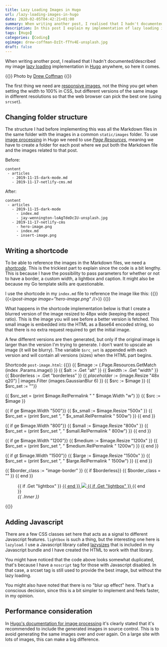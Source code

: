 ```yaml
---
title: Lazy Loading Images in Hugo
url: /lazy-loading-images-in-hugo
date: 2020-02-05T04:42:21+01:00
summary: When writing another post, I realised that I hadn't documented/described my image lazy loading implementation in Hugo anywhere, so here it comes. The first thing we need are responsive images, not the thing you get when setting the width to 100% in CSS, but different versions of the same image in different resolutions so that the web browser can pick the best one (using srcset).
description: In this post I explain my implementation of lazy loading images on my Hugo website.
tags: [Hugo]
categories: [Coding]
ogimage: drew-coffman-DzIt-fTYv4E-unsplash.jpg
draft: false
---
```


When writing another post, I realised that I hadn't documented/described my image [lazy loading][4] implementation in [Hugo][3] anywhere, so here it comes.

{{<post-image image="drew-coffman-DzIt-fTYv4E-unsplash.jpg" alt="Person laying in hammock">}}
Photo by <a href="https://unsplash.com/@drewcoffman?utm_source=unsplash&utm_medium=referral&utm_content=creditCopyText">Drew Coffman</a>
{{</post-image>}}

The first thing we need are [responsive images][5], not the thing you get when setting the width to 100% in CSS, but different versions of the same image in different resolutions so that the web browser can pick the best one (using `srcset`).

## Changing folder structure

The structure I had before implementing this was all the Markdown files in the same folder with the images in a common `static/images` folder. To use [image processing][1] in Hugo we need to use _[Page Resources][6]_, meaning we have to create a folder for each post where we put both the Markdown file and the images related to that post.

Before:
```
content
 - articles
   - 2019-11-15-dark-mode.md
   - 2019-11-17-netlify-cms.md
``` 

After:
```
content
 - articles
   - 2019-11-15-dark-mode
     - index.md
     - jay-wennington-loAgTdeDcIU-unsplash.jpg
   - 2019-11-17-netlify-cms
     - hero-image.png
     - index.md
     - insert-image.png
``` 

## Writing a shortcode

To be able to reference the images in the Markdown files, we need a _[shortcode][7]_. This is the trickiest part to explain since the code is a bit lengthy. This is because I have the possibility to pass parameters for whether or not to have a border, a custom width, a lightbox and caption. It might also be because my Go template skills are questionable.

I use the shortcode in my `index.md` file to reference the image like this:
{{<highlight go-html-template>}}
{{</*post-image image="hero-image.png" /*/>}}
{{</highlight>}}

What happens in the shortcode implementation below is that I create a blurred version of the image resized to 48px wide (keeping the aspect ratio). This is the image you will see before a better version is fetched. This small image is embedded into the HTML as a Base64 encoded string, so that there is no extra request required to get the initial image.

A few different versions are then generated, but only if the original image is larger than the version I'm trying to generate. I don't want to upscale an image (it will be blurry). The variable `$src_set` is appended with each version and will contain all versions (sizes) when the HTML part begins.


Shortcode `post-image.html`:
{{<highlight go-html-template>}}
{{ $image := (.Page.Resources.GetMatch  (index .Params.image)) }}
{{ $alt := .Get "alt" }}
{{ $width := .Get "width" }}
{{ $borderless := .Get "borderless" }}
{{ $placeholder := ($image.Resize "48x q20") | images.Filter (images.GaussianBlur 6) }}
{{ $src := $image }}
{{ $src_set := ""}}

{{ $src_set = (print $image.RelPermalink " " $image.Width "w") }}
{{ $src := $image }}

{{ if ge $image.Width "500"}}
{{ $x_small := $image.Resize "500x" }}
{{ $src_set = (print $src_set ", "  $x_small.RelPermalink " 500w") }}
{{ end }}

{{ if ge $image.Width "800"}}
{{ $small := $image.Resize "800x" }}
{{ $src_set = (print $src_set ", " $small.RelPermalink " 800w") }}
{{ end }}

{{ if ge $image.Width "1200"}}
{{ $medium := $image.Resize "1200x" }}
{{ $src_set = (print $src_set ", " $medium.RelPermalink " 1200w") }}
{{ end }}

{{ if gt $image.Width "1500"}}
{{ $large := $image.Resize "1500x" }}
{{ $src_set = (print $src_set ", " $large.RelPermalink " 1500w") }}
{{ end }}

{{ $border_class := "image-border" }}
{{ if $borderless}}
{{ $border_class = "" }}
{{ end }}


<noscript>
  <style>
    figure.lazy {
      display: none;
    }
  </style>
  <figure class="{{ $border_class }}">
    {{ if .Get "lightbox" }}
    <a href='{{ $image.RelPermalink }}'>
      {{ end }}
      <img src="{{ $src.RelPermalink }}" {{ if $width }}width="{{$width}}"{{ end }} />
      {{ if .Get "lightbox" }}
    </a>
    {{ end }}
    <figcaption>
      <em>{{ .Inner }}</em>
    </figcaption>
  </figure>
</noscript>

<figure class="{{ $border_class }} lazy">
  {{ if .Get "lightbox" }}
  <a href='{{ $image.RelPermalink }}'>
    {{ end }}
    <img class="lazyload" data-sizes="auto" src="{{ $src.RelPermalink }}" {{ if $width }}width="{{$width}}"{{ end }}
      srcset="data:image/jpeg;base64,{{ $placeholder.Content | base64Encode }}" data-src="{{ $src.RelPermalink }}"
      data-srcset="{{ $src_set }}" width="{{ $image.Width }}" height="{{ $image.Height }}" alt="{{ $alt }}" />
    {{ if .Get "lightbox" }}
  </a>
  {{ end }}
  {{ if .Inner }}
  <figcaption>
    <em>{{ .Inner }}</em>
  </figcaption>
  {{ end }}
</figure>
{{</highlight>}}

## Adding Javascript

There are a few CSS classes set here that acts as a signal to different Javascript features. `lightbox` is such a thing, but the interesting one here is `lazyload`. I use a Javascript library called [lazysizes][2] that is included in my Javascript bundle and I have created the HTML to work with that library.

You might have noticed that the code above looks somewhat duplicated, that's because I have a `noscript` tag for those with Javascript disabled. In that case, a srcset tag is still used to provide the best image, but without the lazy loading.

You might also have noted that there is no "blur up effect" here. That's a conscious decision, since this is a bit simpler to implement and feels faster, in my opinion.

## Performance consideration

In [Hugo's documentation for image processing][1] it's clearly stated that it's recommended to include the generated images in source control. This is to avoid generating the same images over and over again. On a large site with lots of images, this can make a big difference.

[1]: https://gohugo.io/content-management/image-processing/
[2]: https://github.com/aFarkas/lazysizes#readme
[3]: https://gohugo.io
[4]: https://en.wikipedia.org/wiki/Lazy_loading
[5]: https://css-tricks.com/responsive-images-youre-just-changing-resolutions-use-srcset/
[6]: https://gohugo.io/content-management/page-resources/
[7]: https://gohugo.io/content-management/shortcodes/